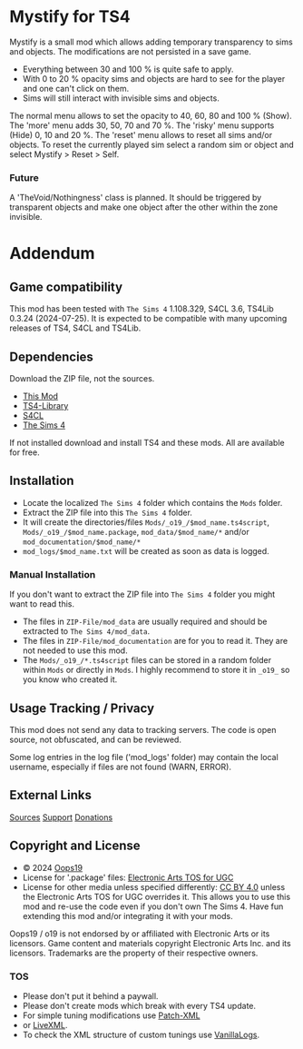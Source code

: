 # Mystify for TS4

Mystify is a small mod which allows adding temporary transparency to sims and objects. The modifications are not persisted in a save game.

* Everything between 30 and 100 % is quite safe to apply.
* With 0 to 20 % opacity sims and objects are hard to see for the player and one can't click on them.
* Sims will still interact with invisible sims and objects.

The normal menu allows to set the opacity to 40, 60, 80 and 100 % (Show).
The 'more' menu adds 30, 50, 70 and 70 %.
The 'risky' menu supports (Hide) 0, 10 and 20 %.
The 'reset' menu allows to reset all sims and/or objects.
To reset the currently played sim select a random sim or object and select Mystify > Reset > Self.

### Future

A 'TheVoid/Nothingness' class is planned. It should be triggered by transparent objects and make one object after the other within the zone invisible. 

# Addendum

## Game compatibility
This mod has been tested with `The Sims 4` 1.108.329, S4CL 3.6, TS4Lib 0.3.24 (2024-07-25).
It is expected to be compatible with many upcoming releases of TS4, S4CL and TS4Lib.

## Dependencies
Download the ZIP file, not the sources.
* [This Mod](../../releases/latest)
* [TS4-Library](https://github.com/Oops19/TS4-Library/releases/latest)
* [S4CL](https://github.com/ColonolNutty/Sims4CommunityLibrary/releases/latest)
* [The Sims 4](https://www.ea.com/games/the-sims/the-sims-4)

If not installed download and install TS4 and these mods.
All are available for free.

## Installation
* Locate the localized `The Sims 4` folder which contains the `Mods` folder.
* Extract the ZIP file into this `The Sims 4` folder.
* It will create the directories/files `Mods/_o19_/$mod_name.ts4script`, `Mods/_o19_/$mod_name.package`, `mod_data/$mod_name/*` and/or `mod_documentation/$mod_name/*`
* `mod_logs/$mod_name.txt` will be created as soon as data is logged.

### Manual Installation
If you don't want to extract the ZIP file into `The Sims 4` folder you might want to read this. 
* The files in `ZIP-File/mod_data` are usually required and should be extracted to `The Sims 4/mod_data`.
* The files in `ZIP-File/mod_documentation` are for you to read it. They are not needed to use this mod.
* The `Mods/_o19_/*.ts4script` files can be stored in a random folder within `Mods` or directly in `Mods`. I highly recommend to store it in `_o19_` so you know who created it.

## Usage Tracking / Privacy
This mod does not send any data to tracking servers. The code is open source, not obfuscated, and can be reviewed.

Some log entries in the log file ('mod_logs' folder) may contain the local username, especially if files are not found (WARN, ERROR).

## External Links
[Sources](https://github.com/Oops19/)
[Support](https://discord.gg/d8X9aQ3jbm)
[Donations](https://www.patreon.com/o19)

## Copyright and License
* © 2024 [Oops19](https://github.com/Oops19)
* License for '.package' files: [Electronic Arts TOS for UGC](https://tos.ea.com/legalapp/WEBTERMS/US/en/PC/)  
* License for other media unless specified differently: [CC BY 4.0](https://creativecommons.org/licenses/by/4.0/) unless the Electronic Arts TOS for UGC overrides it.
This allows you to use this mod and re-use the code even if you don't own The Sims 4.
Have fun extending this mod and/or integrating it with your mods.

Oops19 / o19 is not endorsed by or affiliated with Electronic Arts or its licensors.
Game content and materials copyright Electronic Arts Inc. and its licensors. 
Trademarks are the property of their respective owners.

### TOS
* Please don't put it behind a paywall.
* Please don't create mods which break with every TS4 update.
* For simple tuning modifications use [Patch-XML](https://github.com/Oops19/TS4-PatchXML) 
* or [LiveXML](https://github.com/Oops19/TS4-LiveXML).
* To check the XML structure of custom tunings use [VanillaLogs](https://github.com/Oops19/TS4-VanillaLogs).
